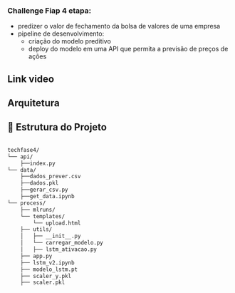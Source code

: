 ### Challenge Fiap 4 etapa:

- predizer o valor de fechamento da bolsa de valores de uma empresa 
- pipeline de desenvolvimento:
    - criação do modelo preditivo
    - deploy do modelo em uma API que permita a previsão de preços de ações


## Link video

## Arquitetura

## 📁 Estrutura do Projeto

```bash

techfase4/
└── api/
    ├──index.py
└── data/
    ├──dados_prever.csv
    ├──dados.pkl
    ├──gerar_csv.py
    ├──get_data.ipynb
└── process/
    ├── mlruns/
    └── templates/
        └── upload.html
    ├── utils/
    │   ├── __init__.py
    │   └── carregar_modelo.py
    │   ├── lstm_ativacao.py
    ├── app.py
    ├── lstm_v2.ipynb
    ├── modelo_lstm.pt
    ├── scaler_y.pkl
    ├── scaler.pkl
```

